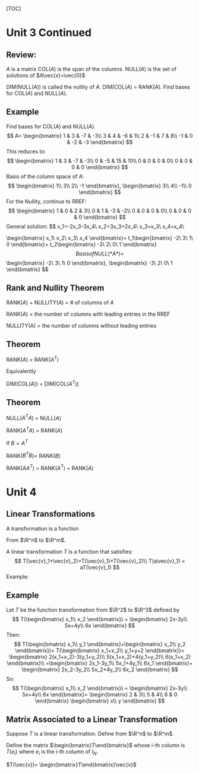[TOC]

# Unit 3 Continued

## Review:

*A* is a matrix COL(*A*) is the span of the columns. NULL(*A*) is the set of solutions of $A\vec{x}=\vec{0}$

DIM(NULL(*A*)) is called the nullity of *A*. DIM(COL(*A*) = RANK(*A*). Find bases for COL(*A*) and NULL(*A*).



## Example

Find bases for COL(*A*) and NULL(*A*).
$$
A=
\begin{bmatrix}
1 & 3 & -7 & -3\\
3 & 4 & -6 & 1\\
2 & -1 & 7 & 8\\
-1 & 0 & -2 & -3
\end{bmatrix}
$$
This reduces to:
$$
\begin{bmatrix}
1 & 3 & -7 & -3\\
0 & -5 & 15 & 10\\
0 & 0 & 0 & 0\\
0 & 0 & 0 & 0
\end{bmatrix}
$$
Basis of the column space of *A*:
$$
\begin{bmatrix}
1\\
3\\
2\\
-1
\end{bmatrix},
\begin{bmatrix}
3\\
4\\
-1\\
0
\end{bmatrix}
$$
For the Nullity, continue to RREF:
$$
\begin{bmatrix}
1 & 0 & 2 & 3\\
0 & 1 & -3 & -2\\
0 & 0 & 0 & 0\\
0 & 0 & 0 & 0
\end{bmatrix}
$$
General solution:
$$
x_1=-2x_3-3x_4\\
x_2=3x_3+2x_4\\
x_3=x_3\\
x_4=x_4\\

\begin{bmatrix}
x_1\\
x_2\\
x_3\\
x_4
\end{bmatrix}=
t_1\begin{bmatrix}
-2\\
3\\
1\\
0
\end{bmatrix}+
t_2\begin{bmatrix}
-3\\
2\\
0\\
1
\end{bmatrix}
$$
Basis of NULL(*A*) = 
$$
\begin{bmatrix}
-2\\
3\\
1\\
0
\end{bmatrix},
\begin{bmatrix}
-3\\
2\\
0\\
1
\end{bmatrix}
$$

## Rank and Nullity Theorem

RANK(*A*) + NULLITY(*A*) = # of columns of *A*

RANK(*A*) = the number of columns with leading entries in the RREF

NULLITY(A) = the number of columns without leading entries

## Theorem

RANK(*A*) = RANK($A^T$)

Equivalently

DIM(COL(*A*)) = DIM(COL($A^T$)) 

## Theorem

NULL($A^TA$) = NULL(*A*)

RANK($A^TA$) = RANK(*A*)



If $B=A^T$

RANK($B^TB$)= RANK(*B*)

RANK($AA^T$) = RANK($A^T$) = RANK(*A*)

# Unit 4

## Linear Transformations

A transformation is a function

From $\R^n$ to $\R^m$.

A linear transformation *T* is a function that satisfies:
$$
T(\vec{v}_1+\vec{v}_2)=T(\vec{v}_1)+T(\vec{v}_2)\\
T(a\vec{v}_1) = aT(\vec{v}_1)
$$
Example:

## Example

Let *T* be the function transformation from $\R^2$ to $\R^3$ defined by
$$
T(\begin{bmatrix}
x_1\\
x_2
\end{bmatrix}) = 
\begin{bmatrix}
2x-3y\\
5x+4y\\
6x
\end{bmatrix}
$$
Then:
$$
T(\begin{bmatrix}
x_1\\
y_1
\end{bmatrix}+\begin{bmatrix}
x_2\\
y_2
\end{bmatrix})=
T(\begin{bmatrix}
x_1+x_2\\
y_1+y+2
\end{bmatrix})=
\begin{bmatrix}
2(x_1+x_2)-3(y_1+y_2)\\
5(x_1+x_2)+4(y_1+y_2)\\
6(x_1+x_2)
\end{bmatrix}\\
=\begin{bmatrix}
2x_1-3y_1\\
5x_1+4y_1\\
6x_1
\end{bmatrix}+
\begin{bmatrix}
2x_2-3y_2\\
5x_2+4y_2\\
6x_2
\end{bmatrix}
$$
So:
$$
T(\begin{bmatrix}
x_1\\
x_2
\end{bmatrix}) = 
\begin{bmatrix}
2x-3y\\
5x+4y\\
6x
\end{bmatrix}=
\begin{bmatrix}
2 & 3\\
5 & 4\\
6 & 0
\end{bmatrix}
\begin{bmatrix}
x\\
y
\end{bmatrix}
$$

## Matrix Associated to a Linear Transformation

Suppose *T* is a linear transformation. Define from  $\R^n$ to $\R^m$.

Define the matrix $\begin{bmatrix}T\end{bmatrix}$ whose i-th column is $T(e_i)$ where $e_i$ is the i-th column of $I_N$.

$T(\vec{v})= \begin{bmatrix}T\end{bmatrix}\vec{v}$

